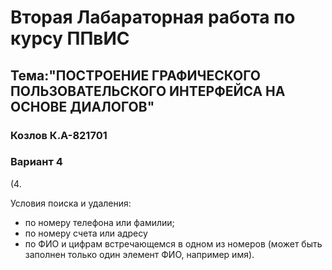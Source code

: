 # Вторая Лабараторная работа по курсу ППвИС

## Тема:"ПОСТРОЕНИЕ ГРАФИЧЕСКОГО ПОЛЬЗОВАТЕЛЬСКОГО ИНТЕРФЕЙСА НА ОСНОВЕ ДИАЛОГОВ"


### Козлов К.А-821701
### Вариант 4

(4. 


Условия поиска и удаления:
- по номеру телефона или фамилии;
- по номеру счета или адресу
- по ФИО и цифрам встречающемся в одном из номеров (может
быть заполнен только один элемент ФИО, например имя).


